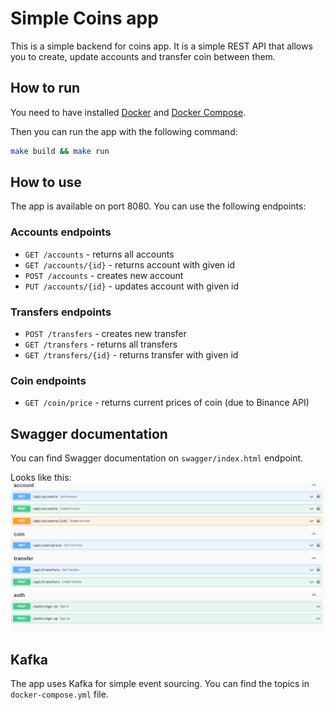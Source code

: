 # Simple Coins app

This is a simple backend for coins app. It is a simple REST API that allows you to create, update accounts
and transfer coin between them.

## How to run

You need to have installed [Docker](https://docs.docker.com/install/) and [Docker Compose](https://docs.docker.com/compose/install/).

Then you can run the app with the following command:

```bash
make build && make run
```

## How to use

The app is available on port 8080. You can use the following endpoints:

### Accounts endpoints
- `GET /accounts` - returns all accounts
- `GET /accounts/{id}` - returns account with given id
- `POST /accounts` - creates new account
- `PUT /accounts/{id}` - updates account with given id


### Transfers endpoints
- `POST /transfers` - creates new transfer
- `GET /transfers` - returns all transfers
- `GET /transfers/{id}` - returns transfer with given id

### Coin endpoints
- `GET /coin/price` - returns current prices of coin (due to Binance API)

## Swagger documentation

You can find Swagger documentation on `swagger/index.html` endpoint.

Looks like this:
![img.png](assets/swagger.png)

## Kafka

The app uses Kafka for simple event sourcing. You can find the topics in `docker-compose.yml` file.